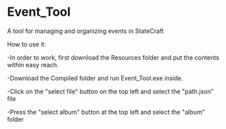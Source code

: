 # Event_Tool
A tool for managing and organizing events in StateCraft

How to use it:

-In order to work, first download the Resources folder and put the contents within easy reach.

-Download the Compiled folder and run Event_Tool.exe inside.

-Click on the "select file" button on the top left and select the "path.json" file

-Press the "select album" button at the top left and select the "album" folder

